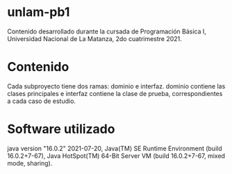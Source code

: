 # unlam-pb1
Contenido desarrollado durante la cursada de Programación Básica I, Universidad Nacional de La Matanza, 2do cuatrimestre 2021.

# Contenido
Cada subproyecto tiene dos ramas: dominio e interfaz. dominio contiene las clases principales e interfaz contiene la clase de prueba, correspondientes a cada caso de estudio.

# Software utilizado
java version "16.0.2" 2021-07-20, Java(TM) SE Runtime Environment (build 16.0.2+7-67), Java HotSpot(TM) 64-Bit Server VM (build 16.0.2+7-67, mixed mode, sharing).
